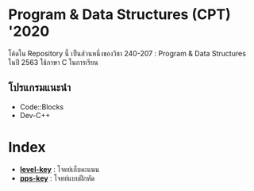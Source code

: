 # Program & Data Structures (CPT) '2020
  โค้ดใน Repository นี้ เป็นส่วนหนึ่งของวิชา 240-207 : Program & Data Structures
  ในปี 2563 ใช้ภาษา C ในการเรียน

## โปรแกรมแนะนำ
  - Code::Blocks
  - Dev-C++

# Index
  + **[level-key](https://github.com/Strelyx/cpt/tree/main/level-key)** : โจทย์เก็บคะแนน
  + **[pps-key](https://github.com/Strelyx/cpt/tree/main/pps-key)** : โจทย์แบบฝึกหัด
